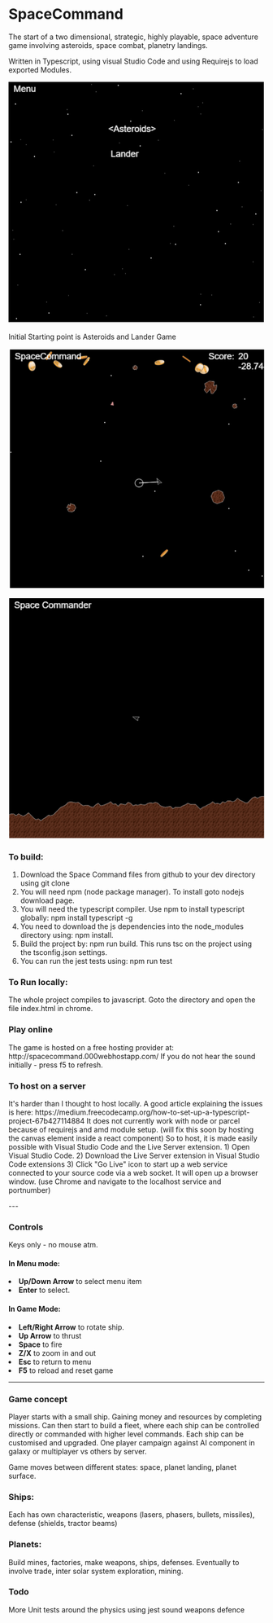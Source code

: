 #  SpaceCommand

<p>The start of a two dimensional, strategic, highly playable, space adventure game involving asteroids, space combat, planetry landings.
</p>
<p>
Written in Typescript, using visual Studio Code and using Requirejs to load exported Modules.
</p>


![Menu](docs/SpaceCommandMenu.png)

Initial Starting point is Asteroids and Lander Game

![Asteroids](docs/SpaceCommandAsteroids.png)

![Lander](docs/SpaceCommandLander.png)


### To build:
1) Download the Space Command files from github to your dev directory using git clone
2) You will need npm (node package manager). To install goto nodejs download page.
3) You will need the typescript compiler. Use npm to install typescript globally: npm install typescript -g
4) You need to download the js dependencies into the node_modules directory using: npm install. 
5) Build the project by: npm run build. This runs tsc on the project using the tsconfig.json settings.
6) You can run the jest tests using: npm run test

### To Run locally:
The whole project compiles to javascript. Goto the directory and open the file index.html in chrome.

### Play online
<p>
The game is hosted on a free hosting provider at:  http://spacecommand.000webhostapp.com/
If you do not hear the sound initially - press f5 to refresh.
</p>

### To host on a server
<p>
It's harder than I thought to host locally. A good article explaining the issues is here:
https://medium.freecodecamp.org/how-to-set-up-a-typescript-project-67b427114884
It does not currently work with node or parcel because of requirejs and amd module setup.
(will fix this soon by hosting the canvas element inside a react component)
So to host, it is made easily possible with Visual Studio Code and the Live Server extension. 
1) Open Visual Studio Code.
2) Download the Live Server extension in Visual Studio Code extensions
3) Click "Go Live" icon to start up a web service connected to your source code via a web socket. It will open up a browser window. (use Chrome and navigate to the localhost service and portnumber)
</p>
---

### Controls
<p>Keys only - no mouse atm.</p>

#### In Menu mode:
<li><b>Up/Down Arrow</b> to select menu item</li>
<li><b>Enter</b> to select.</li>

#### In Game Mode:
<li><b>Left/Right Arrow</b> to rotate ship.</li>
<li><b>Up Arrow</b> to thrust</li>
<li><b>Space</b> to fire</li>
<li><b>Z/X</b> to zoom in and out</li>
<li><b>Esc</b> to return to menu</li>
<li><b>F5</b> to reload and reset game</li>

----

### Game concept
<p>Player starts with a small ship. Gaining money and resources by completing missions. Can then start to build a fleet, where each ship can be controlled directly or commanded with higher level commands. Each ship can be customised and upgraded. One player campaign against AI component in galaxy or multiplayer vs others by server. </p>

<p>
Game moves between different states: space, planet landing, planet surface.
</p>

### Ships:
Each has own characteristic, weapons (lasers, phasers, bullets, missiles), defense (shields, tractor beams)

### Planets:
<p>Build mines, factories, make weapons, ships, defenses.
Eventually to involve trade, inter solar system exploration, mining.
</p>


### Todo

More Unit tests around the physics using jest
sound
weapons
defence

